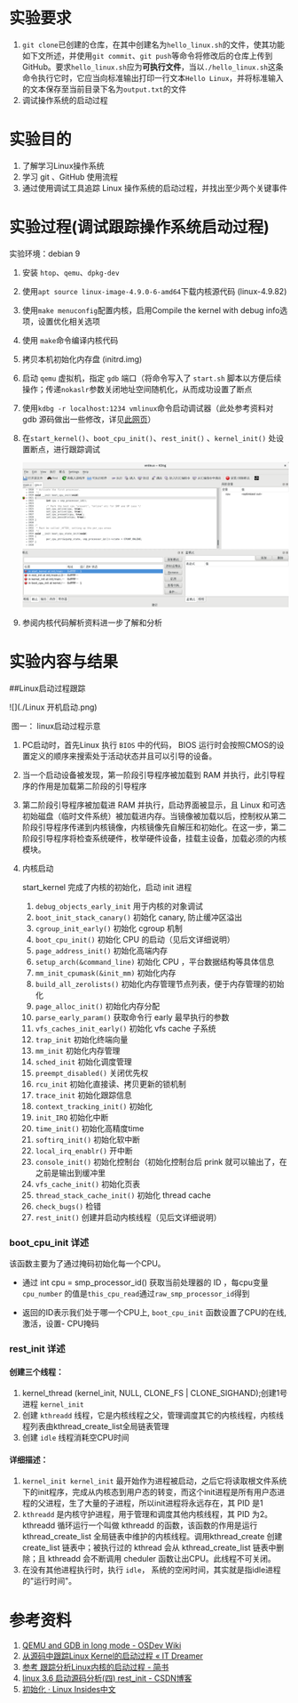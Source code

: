 # 实验要求

1. `git clone`已创建的仓库，在其中创建名为`hello_linux.sh`的文件，使其功能如下文所述，并使用`git commit`、`git push`等命令将修改后的仓库上传到GitHub。要求`hello_linux.sh`应为**可执行文件**，当以`./hello_linux.sh`这条命令执行它时，它应当向标准输出打印一行文本`Hello Linux`，并将标准输入的文本保存至当前目录下名为`output.txt`的文件
2. 调试操作系统的启动过程

# 实验目的

1. 了解学习Linux操作系统
2. 学习 git 、GitHub 使用流程
3. 通过使用调试工具追踪 Linux 操作系统的启动过程，并找出至少两个关键事件

# 实验过程(调试跟踪操作系统启动过程)

实验环境：debian 9

1. 安装 `htop`、`qemu`、`dpkg-dev`

2. 使用`apt source linux-image-4.9.0-6-amd64`下载内核源代码 (linux-4.9.82)

3. 使用`make menuconfig`配置内核，启用Compile the kernel with debug info选项，设置优化相关选项

4. 使用 `make`命令编译内核代码

5. 拷贝本机初始化内存盘 (initrd.img)

6. 启动 `qemu` 虚拟机，指定 `gdb` 端口（将命令写入了 `start.sh` 脚本以方便后续操作；传递`nokaslr`参数关闭地址空间随机化，从而成功设置了断点

7. 使用`kdbg -r localhost:1234 vmlinux`命令启动调试器（此处参考资料对 gdb 源码做出一些修改，详见[此网页](https://wiki.osdev.org/QEMU_and_GDB_in_long_mode)）

8. 在`start_kernel()`、`boot_cpu_init()`、`rest_init()` 、`kernel_init()` 处设置断点，进行跟踪调试

   ![](./设置断点及调试.png)

9. 参阅内核代码解析资料进一步了解和分析

# 实验内容与结果

##Linux启动过程跟踪

![](./Linux 开机启动.png)

​                                                                         图一： linux启动过程示意

1. PC启动时，首先Linux 执行 `BIOS` 中的代码， BIOS 运行时会按照CMOS的设置定义的顺序来搜索处于活动状态并且可以引导的设备。


2. 当一个启动设备被发现，第一阶段引导程序被加载到 RAM 并执行，此引导程序的作用是加载第二阶段的引导程序
3. 第二阶段引导程序被加载进 RAM 并执行，启动界面被显示，且 Linux 和可选初始磁盘（临时文件系统）被加载进内存。当镜像被加载以后，控制权从第二阶段引导程序传递到内核镜像，内核镜像先自解压和初始化。在这一步，第二阶段引导程序将检查系统硬件，枚举硬件设备，挂载主设备，加载必须的内核模块。
4. 内核启动

   start_kernel 完成了内核的初始化，启动 init 进程
   1. `debug_objects_early_init` 用于内核的对象调试
   2. `boot_init_stack_canary()` 初始化 canary, 防止缓冲区溢出
   3. `cgroup_init_early()` 初始化 cgroup 机制
   4. `boot_cpu_init()` 初始化 CPU 的启动（见后文详细说明）
   5. `page_address_init()` 初始化高端内存
   6. `setup_arch(&command_line)` 初始化 CPU ，平台数据结构等具体信息
   7. `mm_init_cpumask(&init_mm)` 初始化内存
   8. `build_all_zerolists()` 初始化内存管理节点列表，便于内存管理的初始化
   9. `page_alloc_init()` 初始化内存分配
   10. `parse_early_param()` 获取命令行 early 最早执行的参数
   11. `vfs_caches_init_early()` 初始化 vfs  cache 子系统
   12. `trap_init` 初始化终端向量
   13. `mm_init` 初始化内存管理
   14. `sched_init` 初始化调度管理
   15. `preempt_disabled()` 关闭优先权
   16. `rcu_init` 初始化直接读、拷贝更新的锁机制
   17. `trace_init` 初始化跟踪信息
   18. `context_tracking_init()` 初始化
   19. `init_IRQ` 初始化中断
   20. `time_init()` 初始化高精度time
   21. `softirq_init()` 初始化软中断
   22. `local_irq_enablr()` 开中断
   23. `console_init()` 初始化控制台（初始化控制台后 prink 就可以输出了，在之前是输出到缓冲里
   24. `vfs_cache_init()` 初始化页表
   25. `thread_stack_cache_init()` 初始化 thread cache 
   26. `check_bugs()` 检错
   27. `rest_init()`  创建并启动内核线程（见后文详细说明）

### boot_cpu_init 详述

该函数主要为了通过掩码初始化每一个CPU。

- 通过 int cpu = smp_processor_id() 获取当前处理器的 ID ，每cpu变量`cpu_number` 的值是`this_cpu_read`通过`raw_smp_processor_id`得到


- 返回的ID表示我们处于哪一个CPU上, `boot_cpu_init` 函数设置了CPU的在线, 激活，设置- CPU掩码

### rest_init 详述

#### 创建三个线程：

1. kernel_thread (kernel_init, NULL, CLONE_FS | CLONE_SIGHAND);创建1号进程 `kernel_init`
2. 创建 `kthreadd` 线程，它是内核线程之父，管理调度其它的内核线程，内核线程列表由kthread_create_list全局链表管理
3. 创建 `idle` 线程消耗空CPU时间

#### 详细描述：

1. `kernel_init kernel_init` 最开始作为进程被启动，之后它将读取根文件系统下的init程序，完成从内核态到用户态的转变，而这个init进程是所有用户态进程的父进程，生了大量的子进程，所以init进程将永远存在，其 PID 是1
2. `kthreadd` 是内核守护进程，用于管理和调度其他内核线程，其 PID 为2。kthreadd 循环运行一个叫做 kthreadd 的函数，该函数的作用是运行 kthread_create_list 全局链表中维护的内核线程。调用kthread_create 创建 create_list 链表中；被执行过的 kthread 会从 kthread_create_list 链表中删除；且 kthreadd 会不断调用 cheduler 函数让出CPU。此线程不可关闭。
3. 在没有其他进程执行时，执行 `idle`， 系统的空闲时间，其实就是指idle进程 的"运行时间"。

# 参考资料

1. [QEMU and GDB in long mode - OSDev Wiki](https://wiki.osdev.org/QEMU_and_GDB_in_long_mode)
2. [从源码中跟踪Linux Kernel的启动过程 « IT Dreamer](http://burningcodes.net/%E4%BB%8E%E6%BA%90%E7%A0%81%E4%B8%AD%E8%B7%9F%E8%B8%AAlinux-kernel%E7%9A%84%E5%90%AF%E5%8A%A8%E8%BF%87%E7%A8%8B/)
3. [参考  跟踪分析Linux内核的启动过程 - 简书](https://www.jianshu.com/p/c50563d5d999)
4. [linux 3.6 启动源码分析(四) rest_init - CSDN博客](https://blog.csdn.net/qing_ping/article/details/17351933)
5. [初始化 · Linux ­Insides­中文](https://xinqiu.gitbooks.io/linux-insides-cn/content/Initialization/)